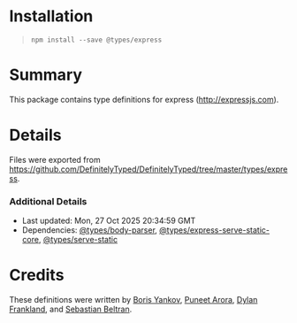 # Installation
> `npm install --save @types/express`

# Summary
This package contains type definitions for express (http://expressjs.com).

# Details
Files were exported from https://github.com/DefinitelyTyped/DefinitelyTyped/tree/master/types/express.

### Additional Details
 * Last updated: Mon, 27 Oct 2025 20:34:59 GMT
 * Dependencies: [@types/body-parser](https://npmjs.com/package/@types/body-parser), [@types/express-serve-static-core](https://npmjs.com/package/@types/express-serve-static-core), [@types/serve-static](https://npmjs.com/package/@types/serve-static)

# Credits
These definitions were written by [Boris Yankov](https://github.com/borisyankov), [Puneet Arora](https://github.com/puneetar), [Dylan Frankland](https://github.com/dfrankland), and [Sebastian Beltran](https://github.com/bjohansebas).
